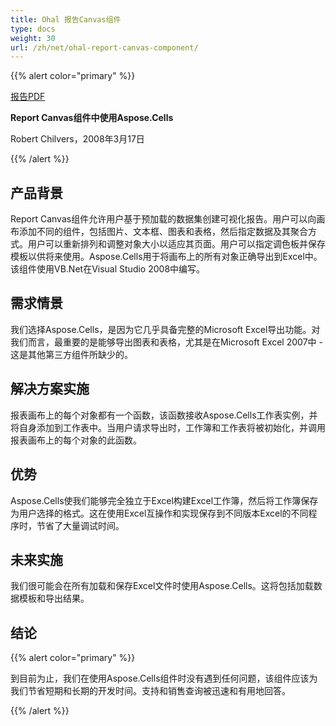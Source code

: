 ```yaml
---
title: Ohal 报告Canvas组件
type: docs
weight: 30
url: /zh/net/ohal-report-canvas-component/
---
```


{{% alert color="primary" %}}

[报告PDF](https://blog.aspose.com/2008/03/17/complete-excel-export-capabilities-using-apis/)

**Report Canvas组件中使用Aspose.Cells**

Robert Chilvers，2008年3月17日

{{% /alert %}}

## **产品背景**

Report Canvas组件允许用户基于预加载的数据集创建可视化报告。用户可以向画布添加不同的组件，包括图片、文本框、图表和表格，然后指定数据及其聚合方式。用户可以重新排列和调整对象大小以适应其页面。用户可以指定调色板并保存模板以供将来使用。Aspose.Cells用于将画布上的所有对象正确导出到Excel中。该组件使用VB.Net在Visual Studio 2008中编写。

## **需求情景**

我们选择Aspose.Cells，是因为它几乎具备完整的Microsoft Excel导出功能。对我们而言，最重要的是能够导出图表和表格，尤其是在Microsoft Excel 2007中 - 这是其他第三方组件所缺少的。

## **解决方案实施**

报表画布上的每个对象都有一个函数，该函数接收Aspose.Cells工作表实例，并将自身添加到工作表中。当用户请求导出时，工作簿和工作表将被初始化，并调用报表画布上的每个对象的此函数。

## **优势**

Aspose.Cells使我们能够完全独立于Excel构建Excel工作簿，然后将工作簿保存为用户选择的格式。这在使用Excel互操作和实现保存到不同版本Excel的不同程序时，节省了大量调试时间。

## **未来实施**

我们很可能会在所有加载和保存Excel文件时使用Aspose.Cells。这将包括加载数据模板和导出结果。

## **结论**

{{% alert color="primary" %}}

到目前为止，我们在使用Aspose.Cells组件时没有遇到任何问题，该组件应该为我们节省短期和长期的开发时间。支持和销售查询被迅速和有用地回答。

{{% /alert %}}
